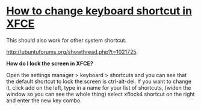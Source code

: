 # [How to change keyboard shortcut in XFCE](http://ubuntuforums.org/showthread.php?t=1021725)

This should also work for other system shortcut.

<http://ubuntuforums.org/showthread.php?t=1021725>

 **How do I lock the screen in XFCE?**

Open the settings manager > keyboard > shortcuts and you can see that the default shortcut to lock the screen is ctrl-alt-del. If you want to change it, click add on the left, type in a name for your list of shortcuts, (widen the window so you can see the whole thing) select xflock4 shortcut on the right and enter the new key combo.
